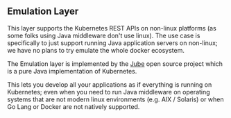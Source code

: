 ## Emulation Layer

This layer supports the Kubernetes REST APIs on non-linux platforms (as some folks using Java middleware don't use linux). The use case is specifically to just support running Java application servers on non-linux; we have no plans to try emulate the whole docker ecosystem.

The Emulation layer is implemented by the [Jube](http://jubeio.github.io/jube/getStarted.html) open source project which is a pure Java implementation of Kubernetes.

This lets you develop all your applications as if everything is running on Kubernetes; even when you need to run Java middleware on operating systems that are not modern linux environments (e.g. AIX / Solaris) or when Go Lang or Docker are not natively supported.